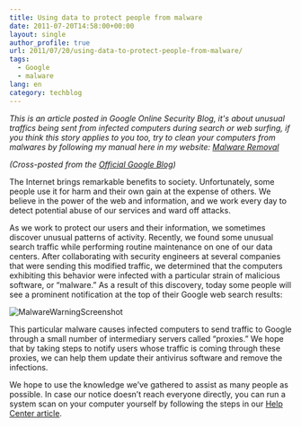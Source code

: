 ```yaml
---
title: Using data to protect people from malware
date: 2011-07-20T14:58:00+00:00
layout: single
author_profile: true
url: 2011/07/20/using-data-to-protect-people-from-malware/
tags:
  - Google
  - malware
lang: en
category: techblog
---
```

*This is an article posted in Google Online Security Blog, it's about unusual traffics being sent from infected computers during search or web surfing, if you think this story applies to you too, try to clean your computers from malwares by following my manual here in my website: [Malware Removal](httpss://omidfarhang.com/en/services/malware-removal/)*
  
*(Cross-posted from the [Official Google Blog](http://googleblog.blogspot.com/2011/07/using-data-to-protect-people-from.html))*

The Internet brings remarkable benefits to society. Unfortunately, some people use it for harm and their own gain at the expense of others. We believe in the power of the web and information, and we work every day to detect potential abuse of our services and ward off attacks.

As we work to protect our users and their information, we sometimes discover unusual patterns of activity. Recently, we found some unusual search traffic while performing routine maintenance on one of our data centers. After collaborating with security engineers at several companies that were sending this modified traffic, we determined that the computers exhibiting this behavior were infected with a particular strain of malicious software, or “malware.” As a result of this discovery, today some people will see a prominent notification at the top of their Google web search results:

![MalwareWarningScreenshot](http://4.bp.blogspot.com/-5KrpRC3Hp2Y/TiblRCBTiUI/AAAAAAAAD6o/YyC6XDLWopE/s1600/MalwareWarningScreenshot.png)

This particular malware causes infected computers to send traffic to Google through a small number of intermediary servers called “proxies.” We hope that by taking steps to notify users whose traffic is coming through these proxies, we can help them update their antivirus software and remove the infections.

We hope to use the knowledge we’ve gathered to assist as many people as possible. In case our notice doesn’t reach everyone directly, you can run a system scan on your computer yourself by following the steps in our [Help Center article](http://www.google.com/support/websearch/bin/answer.py?answer=1182191).